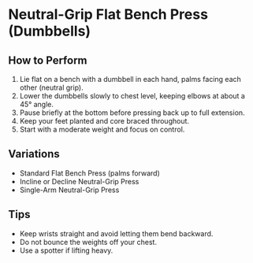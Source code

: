 # Neutral-Grip Flat Bench Press (Dumbbells)

## How to Perform
1. Lie flat on a bench with a dumbbell in each hand, palms facing each other (neutral grip).
2. Lower the dumbbells slowly to chest level, keeping elbows at about a 45° angle.
3. Pause briefly at the bottom before pressing back up to full extension.
4. Keep your feet planted and core braced throughout.
5. Start with a moderate weight and focus on control.

## Variations
- Standard Flat Bench Press (palms forward)
- Incline or Decline Neutral-Grip Press
- Single-Arm Neutral-Grip Press

## Tips
- Keep wrists straight and avoid letting them bend backward.
- Do not bounce the weights off your chest.
- Use a spotter if lifting heavy.
